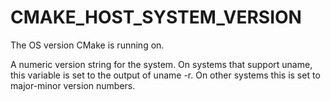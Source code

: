   

# CMAKE_HOST_SYSTEM_VERSION  
The OS version CMake is running on.  

A numeric version string for the system.  On systems that support
uname, this variable is set to the output of uname -r. On other
systems this is set to major-minor version numbers.  

